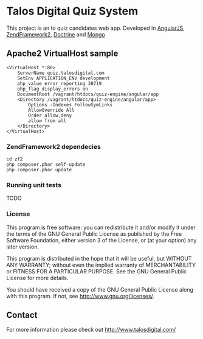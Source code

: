 # Talos Digital Quiz System

This project is an to quiz candidates web app.
Developed in [AngularJS](http://angularjs.org/), [ZendFramework2](http://framework.zend.com/), [Doctrine](http://www.doctrine-project.org/) and [Mongo](http://www.mongodb.org/)

## Apache2 VirtualHost sample
```
<VirtualHost *:80>
	ServerName quiz.talosdigital.com
	SetEnv APPLICATION_ENV development
	php_value error_reporting 30719
	php_flag display_errors on
	DocumentRoot /vagrant/htdocs/quiz-engine/angular/app
	<Directory /vagrant/htdocs/quiz-engine/angular/app>
		Options -Indexes FollowSymLinks
		AllowOverride All
		Order allow,deny
		allow from all
	</Directory>
</VirtualHost>
```

### ZendFramework2 dependecies

```
cd zf2
php composer.phar self-update
php composer.phar update
```

### Running unit tests

TODO

### License

This program is free software: you can redistribute it and/or modify
it under the terms of the GNU General Public License as published by
the Free Software Foundation, either version 3 of the License, or
(at your option) any later version.

This program is distributed in the hope that it will be useful,
but WITHOUT ANY WARRANTY; without even the implied warranty of
MERCHANTABILITY or FITNESS FOR A PARTICULAR PURPOSE.  See the
GNU General Public License for more details.

You should have received a copy of the GNU General Public License
along with this program.  If not, see <http://www.gnu.org/licenses/>.

## Contact

For more information please check out http://www.talosdigital.com/
